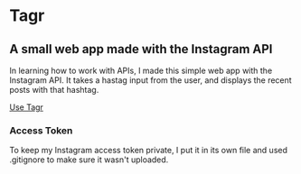 # Tagr
## A small web app made with the Instagram API

In learning how to work with APIs, I made this simple web app with the Instagram API. It takes a hastag input from the user, and displays the recent posts with that hashtag. 

[Use Tagr](http://ireaderinokun.com/tagr)

### Access Token

To keep my Instagram access token private, I put it in its own file and used .gitignore to make sure it wasn't uploaded.
